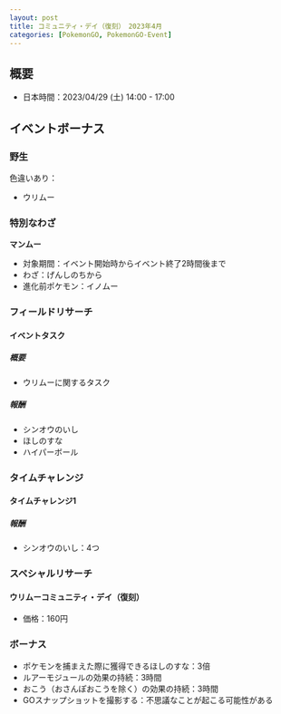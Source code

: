 ```yaml
---
layout: post
title: コミュニティ・デイ（復刻）　2023年4月
categories: [PokemonGO, PokemonGO-Event]
---
```


## 概要

- 日本時間：2023/04/29 (土) 14:00 - 17:00

## イベントボーナス

### 野生

色違いあり：

- ウリムー

### 特別なわざ

__マンムー__

- 対象期間：イベント開始時からイベント終了2時間後まで
- わざ：げんしのちから
- 進化前ポケモン：イノムー

### フィールドリサーチ

#### イベントタスク

##### 概要

- ウリムーに関するタスク

##### 報酬

- シンオウのいし
- ほしのすな
- ハイパーボール

### タイムチャレンジ

#### タイムチャレンジ1

##### 報酬

- シンオウのいし：4つ

### スペシャルリサーチ

#### ウリムーコミュニティ・デイ（復刻）

- 価格：160円

### ボーナス

- ポケモンを捕まえた際に獲得できるほしのすな：3倍
- ルアーモジュールの効果の持続：3時間
- おこう（おさんぽおこうを除く）の効果の持続：3時間
- GOスナップショットを撮影する：不思議なことが起こる可能性がある
